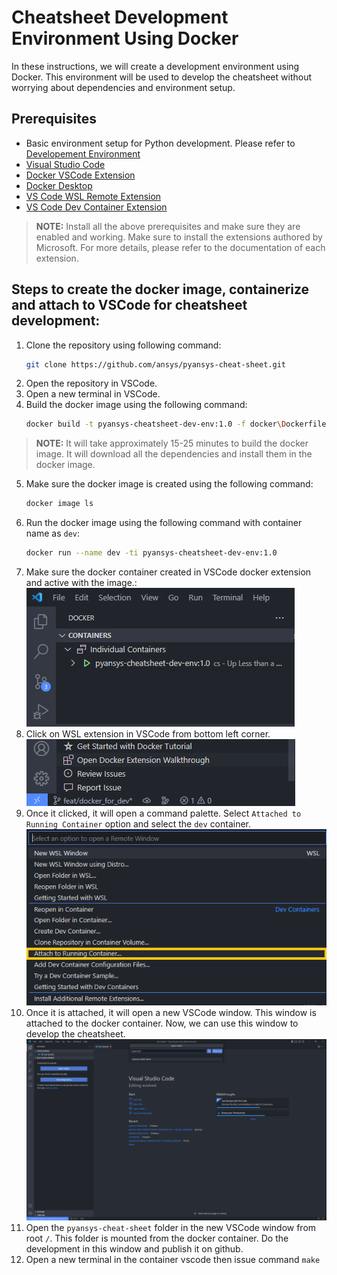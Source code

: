 # Cheatsheet Development Environment Using Docker

In these instructions, we will create a development environment using Docker. This environment will be used to develop the cheatsheet without worrying about dependencies and environment setup.

## Prerequisites
- Basic environment setup for Python development. Please refer to [Developement Environment](https://github.com/ansys-internal/pyansys-trainings/raw/main/material/06-pyansys-examples/Contributing_to_PyAnsys_v1.0.pptx)
- [Visual Studio Code](https://code.visualstudio.com/download)
- [Docker VSCode Extension](https://code.visualstudio.com/docs/containers/overview)
- [Docker Desktop](https://docs.docker.com/desktop/)
- [VS Code WSL Remote Extension](https://marketplace.visualstudio.com/items?itemName=ms-vscode-remote.remote-wsl)
- [VS Code Dev Container Extension](https://marketplace.visualstudio.com/items?itemName=ms-vscode-remote.remote-containers)


>**NOTE:** Install all the above prerequisites and make sure they are enabled and working. Make sure to install the extensions authored by Microsoft. For more details, please refer to the documentation of each extension.

## Steps to create the docker image, containerize and attach to VSCode for cheatsheet development:
1. Clone the repository using following command:
    ```bash
    git clone https://github.com/ansys/pyansys-cheat-sheet.git
    ```
2. Open the repository in VSCode.
3. Open a new terminal in VSCode.
4. Build the docker image using the following command:
    ```bash
    docker build -t pyansys-cheatsheet-dev-env:1.0 -f docker\Dockerfile .
    ```
>**NOTE:** It will take approximately 15-25 minutes to build the docker image. It will download all the dependencies and install them in the docker image.    

5. Make sure the docker image is created using the following command:
    ```bash
    docker image ls
    ```      
6. Run the docker image using the following command with container name as `dev`:
    ```bash
    docker run --name dev -ti pyansys-cheatsheet-dev-env:1.0
    ```    
7. Make sure the docker container created in VSCode docker extension and active with the image.:<br>
![Docker Container](images/docker_container.png)<br>
8. Click on WSL extension in VSCode from bottom left corner.<br>
![WSL VS Code Extenstion](images/wsl_vscode.png)<br>
9. Once it clicked, it will open a command palette. Select `Attached to Running Container` option and select the `dev` container.<br>
![Command Palette](images/wsl_vscode_options.png)<br>
10. Once it is attached, it will open a new VSCode window. This window is attached to the docker container. Now, we can use this window to develop the cheatsheet.<br>
![VS Code Attached Container Instance](images/vscode_container_instance.png)<br>
11. Open the `pyansys-cheat-sheet` folder in the new VSCode window from root `/`. This folder is mounted from the docker container. Do the development in this window and publish it on github.<br>
12. Open a new terminal in the container vscode then issue command `make`